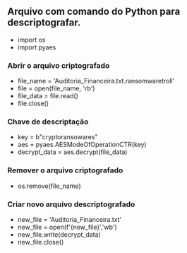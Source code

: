 ## Arquivo com comando do Python para descriptografar.

- import os
- import pyaes

### Abrir o arquivo criptografado

- file_name = 'Auditoria_Financeira.txt.ransomwaretroll'
- file = open(file_name, 'rb')
- file_data = file.read()
- file.close()

### Chave de descriptação

- key = b"cryptoransowares"
- aes = pyaes.AESModeOfOperationCTR(key)
- decrypt_data = aes.decrypt(file_data)

### Remover o arquivo criptografado

- os.remove(file_name)

### Criar novo arquivo descriptografado

- new_file = 'Auditoria_Financeira.txt'
- new_file = open(f'{new_file}','wb')
- new_file.write(decrypt_data)
- new_file.close()